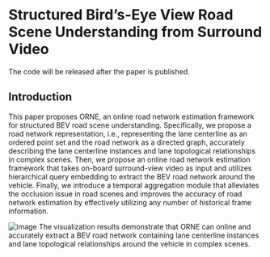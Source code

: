 # Structured Bird’s-Eye View Road Scene Understanding from Surround Video

The code will be released after the paper is published.

## Introduction
This paper proposes ORNE, an online road network estimation framework for structured BEV road scene understanding. Specifically, we propose a road network representation, i.e., representing the lane centerline as an ordered point set and the road network as a directed graph, accurately describing the lane centerline instances and lane topological relationships in complex scenes. Then, we propose an online road network estimation framework that takes on-board surround-view video as input and utilizes hierarchical query embedding to extract the BEV road network around the vehicle. Finally, we introduce a temporal aggregation module that alleviates the occlusion issue in road scenes and improves the accuracy of road network estimation by effectively utilizing any number of historical frame information.

![image](https://github.com/jiapeng789/SRSU/blob/main/assets/sunny_and_cloudy.jpg)
The visualization results demonstrate that ORNE can online and accurately extract a BEV road network containing lane centerline instances and lane topological relationships around the vehicle in complex scenes.



